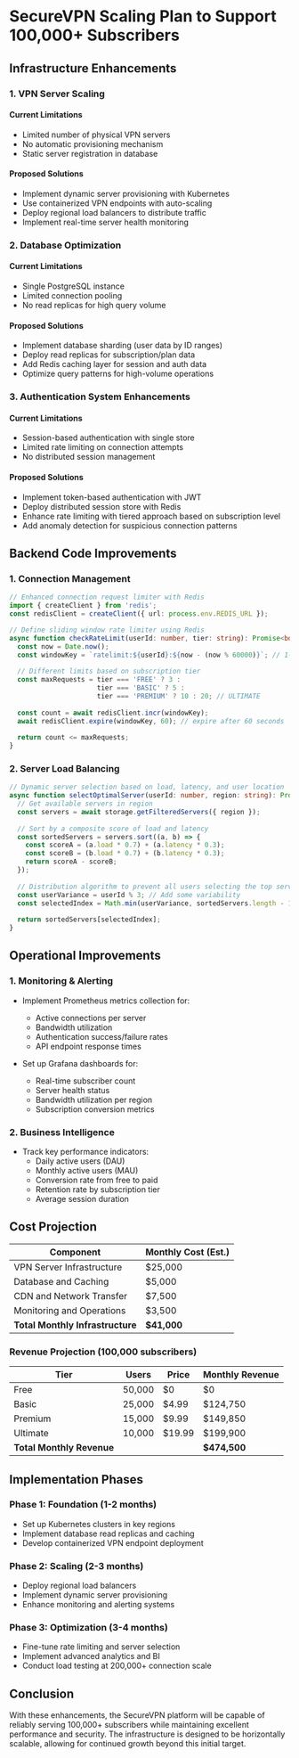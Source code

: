 # SecureVPN Scaling Plan to Support 100,000+ Subscribers

## Infrastructure Enhancements

### 1. VPN Server Scaling

#### Current Limitations
- Limited number of physical VPN servers
- No automatic provisioning mechanism
- Static server registration in database

#### Proposed Solutions
- Implement dynamic server provisioning with Kubernetes
- Use containerized VPN endpoints with auto-scaling
- Deploy regional load balancers to distribute traffic
- Implement real-time server health monitoring

### 2. Database Optimization

#### Current Limitations
- Single PostgreSQL instance
- Limited connection pooling
- No read replicas for high query volume

#### Proposed Solutions
- Implement database sharding (user data by ID ranges)
- Deploy read replicas for subscription/plan data
- Add Redis caching layer for session and auth data
- Optimize query patterns for high-volume operations

### 3. Authentication System Enhancements

#### Current Limitations
- Session-based authentication with single store
- Limited rate limiting on connection attempts
- No distributed session management

#### Proposed Solutions
- Implement token-based authentication with JWT
- Deploy distributed session store with Redis
- Enhance rate limiting with tiered approach based on subscription level
- Add anomaly detection for suspicious connection patterns

## Backend Code Improvements

### 1. Connection Management

```typescript
// Enhanced connection request limiter with Redis
import { createClient } from 'redis';
const redisClient = createClient({ url: process.env.REDIS_URL });

// Define sliding window rate limiter using Redis
async function checkRateLimit(userId: number, tier: string): Promise<boolean> {
  const now = Date.now();
  const windowKey = `ratelimit:${userId}:${now - (now % 60000)}`; // 1-minute window
  
  // Different limits based on subscription tier
  const maxRequests = tier === 'FREE' ? 3 :
                      tier === 'BASIC' ? 5 :
                      tier === 'PREMIUM' ? 10 : 20; // ULTIMATE
  
  const count = await redisClient.incr(windowKey);
  await redisClient.expire(windowKey, 60); // expire after 60 seconds
  
  return count <= maxRequests;
}
```

### 2. Server Load Balancing

```typescript
// Dynamic server selection based on load, latency, and user location
async function selectOptimalServer(userId: number, region: string): Promise<VpnServer> {
  // Get available servers in region
  const servers = await storage.getFilteredServers({ region });
  
  // Sort by a composite score of load and latency
  const sortedServers = servers.sort((a, b) => {
    const scoreA = (a.load * 0.7) + (a.latency * 0.3);
    const scoreB = (b.load * 0.7) + (b.latency * 0.3);
    return scoreA - scoreB;
  });
  
  // Distribution algorithm to prevent all users selecting the top server
  const userVariance = userId % 3; // Add some variability
  const selectedIndex = Math.min(userVariance, sortedServers.length - 1);
  
  return sortedServers[selectedIndex];
}
```

## Operational Improvements

### 1. Monitoring & Alerting

- Implement Prometheus metrics collection for:
  - Active connections per server
  - Bandwidth utilization
  - Authentication success/failure rates
  - API endpoint response times
  
- Set up Grafana dashboards for:
  - Real-time subscriber count
  - Server health status
  - Bandwidth utilization per region
  - Subscription conversion metrics

### 2. Business Intelligence

- Track key performance indicators:
  - Daily active users (DAU)
  - Monthly active users (MAU)
  - Conversion rate from free to paid
  - Retention rate by subscription tier
  - Average session duration

## Cost Projection

| Component | Monthly Cost (Est.) |
|-----------|---------------------|
| VPN Server Infrastructure | $25,000 |
| Database and Caching | $5,000 |
| CDN and Network Transfer | $7,500 |
| Monitoring and Operations | $3,500 |
| **Total Monthly Infrastructure** | **$41,000** |

### Revenue Projection (100,000 subscribers)

| Tier | Users | Price | Monthly Revenue |
|------|-------|-------|----------------|
| Free | 50,000 | $0 | $0 |
| Basic | 25,000 | $4.99 | $124,750 |
| Premium | 15,000 | $9.99 | $149,850 |
| Ultimate | 10,000 | $19.99 | $199,900 |
| **Total Monthly Revenue** | | | **$474,500** |

## Implementation Phases

### Phase 1: Foundation (1-2 months)
- Set up Kubernetes clusters in key regions
- Implement database read replicas and caching
- Develop containerized VPN endpoint deployment

### Phase 2: Scaling (2-3 months)
- Deploy regional load balancers
- Implement dynamic server provisioning
- Enhance monitoring and alerting systems

### Phase 3: Optimization (3-4 months)
- Fine-tune rate limiting and server selection
- Implement advanced analytics and BI
- Conduct load testing at 200,000+ connection scale

## Conclusion

With these enhancements, the SecureVPN platform will be capable of reliably serving 100,000+ subscribers while maintaining excellent performance and security. The infrastructure is designed to be horizontally scalable, allowing for continued growth beyond this initial target.